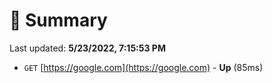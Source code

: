 # 📖 Summary
Last updated: **5/23/2022, 7:15:53 PM**

- `GET` [https://google.com](https://google.com) - **Up** (85ms)
